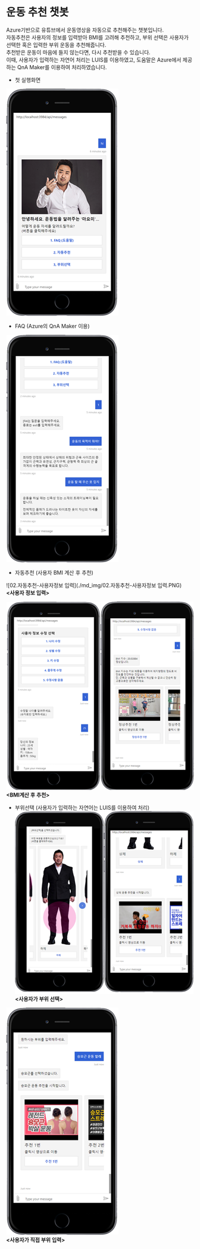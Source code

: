 # 운동 추천 챗봇

Azure기반으로 유튜브에서 운동영상을 자동으로 추천해주는 챗봇입니다.  
자동추천은 사용자의 정보를 입력받아 BMI를 고려해 추천하고, 부위 선택은 사용자가 선택한 혹은 입력한 부위 운동을 추천해줍니다.  
추천받은 운동이 마음에 들지 않는다면, 다시 추천받을 수 있습니다.  
이때, 사용자가 입력하는 자연어 처리는 LUIS를 이용하였고, 도움말은 Azure에서 제공하는 QnA Maker를 이용하여 처리하였습니다.  

* 첫 실행화면  
   
![00.시작화면](/md_img/00.시작화면.png)   
  
  
  
  
* FAQ (Azure의 QnA Maker 이용)  
   
![01.FAQ](/md_img/01.FAQ.png)   
  
  
  
  
* 자동추천 (사용자 BMI 계산 후 추천)  

   
![02.자동추천-사용자정보 입력](./md_img/02.자동추천-사용자정보 입력.PNG)     
**<사용자 정보 입력>**  
   
   
![03.자동추천-결과](/md_img/03.자동추천-결과.PNG)  
**<BMI계산 후 추천>**  
  
  
  
  
* 부위선택 (사용자가 입력하는 자연어는 LUIS를 이용하여 처리)  
![04.부위선택](/md_img/04.부위선택.PNG)  
**<사용자가 부위 선택>**  
   
  
![05.부위선택-사용자입력](/md_img/05.부위선택-사용자입력.png)  
**<사용자가 직접 부위 입력>**  
